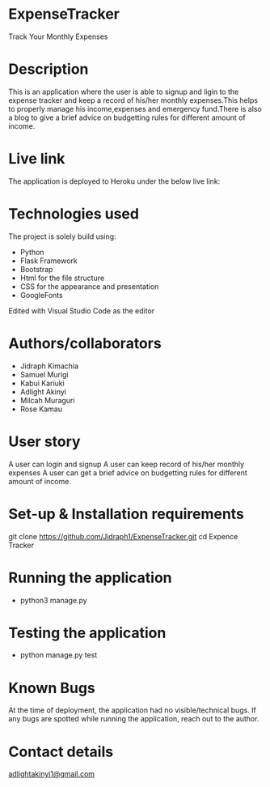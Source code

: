 # ExpenseTracker
Track Your Monthly Expenses
# Description
This is an application where the user is able to signup and ligin to the expense tracker and keep a record of his/her monthly expenses.This helps to properly manage his income,expenses and emergency fund.There is also a blog to give a brief advice on budgetting rules for different amount of income.

# Live link
The application is deployed to Heroku under the below live link:
# Technologies used
The project is solely build using:
* Python
* Flask Framework
* Bootstrap
* Html for the file structure
* CSS for the appearance and presentation
* GoogleFonts 

Edited with Visual Studio Code as the editor
# Authors/collaborators
* Jidraph Kimachia
* Samuel Murigi
* Kabui Kariuki
* Adlight Akinyi
* Milcah Muraguri
* Rose Kamau
# User story
A user can login and signup
A user can keep record of his/her monthly expenses
A user can get a brief advice on budgetting rules for different amount of income.
# Set-up & Installation requirements
  git clone https://github.com/Jidraph1/ExpenseTracker.git
cd Expence Tracker
# Running the application
 * python3  manage.py
# Testing the application
 * python manage.py test
  # Known Bugs
   At the time of deployment, the application had no visible/technical bugs. If any bugs are spotted while running the application, reach out to the author.
  # Contact details
  adlightakinyi1@gmail.com